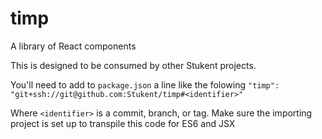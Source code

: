 # timp
A library of React components


This is designed to be consumed by other Stukent projects.

You'll need to add to `package.json` a line like the folowing
`"timp": "git+ssh://git@github.com:Stukent/timp#<identifier>"`

Where `<identifier>` is a commit, branch, or tag.
Make sure the importing project is set up to transpile this code for ES6 and JSX
